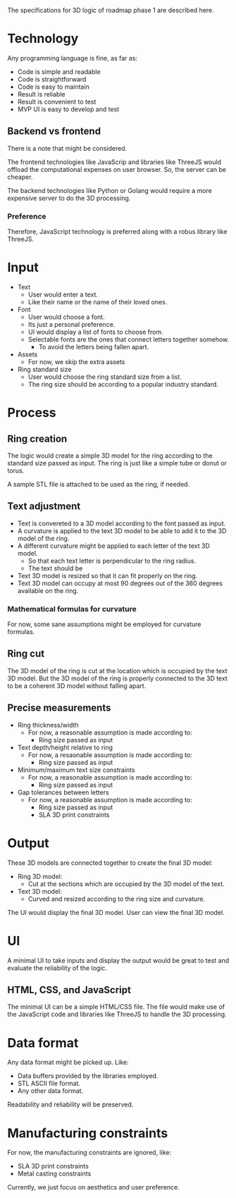 The specifications for 3D logic of roadmap phase 1 are described here.

# Technology

Any programming language is fine, as far as:

* Code is simple and readable
* Code is straightforward
* Code is easy to maintain
* Result is reliable
* Result is convenient to test
* MVP UI is easy to develop and test

## Backend vs frontend

There is a note that might be considered.

The frontend technologies like JavaScrip and libraries like ThreeJS would offload the computational expenses on user browser. So, the server can be cheaper.

The backend technologies like Python or Golang would require a more expensive server to do the 3D processing.

### Preference

Therefore, JavaScript technology is preferred along with a robus library like ThreeJS.

# Input

* Text
   * User would enter a text.
   * Like their name or the name of their loved ones.
* Font
   * User would choose a font.
   * Its just a personal preference.
   * UI would display a list of fonts to choose from.
   * Selectable fonts are the ones that connect letters together somehow.
      * To avoid the letters being fallen apart.
* Assets
   * For now, we skip the extra assets
* Ring standard size
   * User would choose the ring standard size from a list.
   * The ring size should be according to a popular industry standard.

# Process

## Ring creation

The logic would create a simple 3D model for the ring according to the standard size passed as input. The ring is just like a simple tube or donut or torus.

A sample STL file is attached to be used as the ring, if needed.

## Text adjustment

* Text is convereted to a 3D model according to the font passed as input.
* A curvature is applied to the text 3D model to be able to add it to the 3D model of the ring.
* A different curvature might be applied to each letter of the text 3D model.
   * So that each text letter is perpendicular to the ring radius.
   * The text should be 
* Text 3D model is resized so that it can fit properly on the ring.
* Text 3D model can occupy at most 90 degrees out of the 360 degrees available on the ring.

### Mathematical formulas for curvature

For now, some sane assumptions might be employed for curvature formulas.

## Ring cut

The 3D model of the ring is cut at the location which is occupied by the text 3D model. But the 3D model of the ring is properly connected to the 3D text to be a coherent 3D model without falling apart.

## Precise measurements

* Ring thickness/width
   * For now, a reasonable assumption is made according to:
      * Ring size passed as input
* Text depth/height relative to ring
   * For now, a resaonable assumption is made according to:
      * Ring size passed as input
* Minimum/maximum text size constraints
   * For now, a reasonable assumption is made according to:
      * Ring size passed as input
* Gap tolerances between letters
   * For now, a reasonable assumption is made according to:
      * Ring size passed as input
      * SLA 3D print constraints

# Output

These 3D models are connected together to create the final 3D model:

* Ring 3D model:
   * Cut at the sections which are occupied by the 3D model of the text.
* Text 3D model:
   * Curved and resized according to the ring size and curvature.

The UI would display the final 3D model. User can view the final 3D model.

# UI

A minimal UI to take inputs and display the output would be great to test and evaluate the reliability of the logic.

## HTML, CSS, and JavaScript

The minimal UI can be a simple HTML/CSS file. The file would make use of the JavaScript code and libraries like ThreeJS to handle the 3D processing.

# Data format

Any data format might be picked up. Like:

* Data buffers provided by the libraries employed.
* STL ASCII file format.
* Any other data format.

Readability and reliability will be preserved.

# Manufacturing constraints

For now, the manufacturing constraints are ignored, like:

* SLA 3D print constraints
* Metal casting constraints

Currently, we just focus on aesthetics and user preference.
